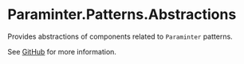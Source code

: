 # Paraminter.Patterns.Abstractions

Provides abstractions of components related to `Paraminter` patterns.

See [GitHub](https://github.com/Paraminter/Paraminter.Patterns) for more information.
